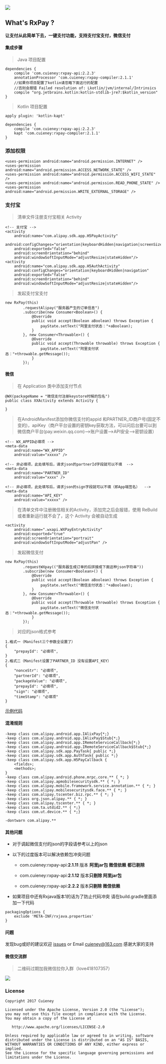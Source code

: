 ![](img/logo.png)

## What's RxPay ?

**让支付从此简单下去，一键支付功能，支持支付宝支付，微信支付**

#### 集成步骤

> Java 项目配置

```
dependencies {
    compile 'com.cuieney:rxpay-api:2.2.3'
    annotationProcessor 'com.cuieney:rxpay-compiler:2.1.1'
    //如果你项目配置了kotlin请忽略下面这行的配置
    //否则会报错 Failed resolution of: Lkotlin/jvm/internal/Intrinsics
    compile "org.jetbrains.kotlin:kotlin-stdlib-jre7:$kotlin_version"
}
```

> Kotlin 项目配置

```
apply plugin: 'kotlin-kapt'

dependencies {
    compile 'com.cuieney:rxpay-api:2.2.3'
    kapt 'com.cuieney:rxpay-compiler:2.1.1'
}
```

### 添加权限
```
<uses-permission android:name="android.permission.INTERNET" />
<uses-permission android:name="android.permission.ACCESS_NETWORK_STATE" />
<uses-permission android:name="android.permission.ACCESS_WIFI_STATE" />
<uses-permission android:name="android.permission.READ_PHONE_STATE" />
<uses-permission android:name="android.permission.WRITE_EXTERNAL_STORAGE" />
```

### 支付宝

> 清单文件注册支付宝相关 Activity

```
<!-- 支付宝 -->
<activity
    android:name="com.alipay.sdk.app.H5PayActivity"
    android:configChanges="orientation|keyboardHidden|navigation|screenSize"
    android:exported="false"
    android:screenOrientation="behind"
    android:windowSoftInputMode="adjustResize|stateHidden"/>
<activity
    android:name="com.alipay.sdk.app.H5AuthActivity"
    android:configChanges="orientation|keyboardHidden|navigation"
    android:exported="false"
    android:screenOrientation="behind"
    android:windowSoftInputMode="adjustResize|stateHidden"/>
```

> 发起支付宝支付

```
new RxPay(this)
        .requestAlipay("服务器产生的订单信息")
        .subscribe(new Consumer<Boolean>() {
            @Override
            public void accept(Boolean aBoolean) throws Exception {
                payState.setText("阿里支付状态："+aBoolean);
            }
        }, new Consumer<Throwable>() {
            @Override
            public void accept(Throwable throwable) throws Exception {
                payState.setText("阿里支付状态："+throwable.getMessage());
            }
        });
```

#### 微信

> 在 Application 类中添加支付节点

```
@WX(packageName = "微信支付注册keystore时候的包名")
public class XXActivity extends Activity {
	
}
```

> 在AndroidManifest添加你微信支付的appid 和PARTNER_ID商户号(固定不变的)，apiKey（商户平台设置的密钥key获取方法，可以问后台要可以到微信商户平台(pay.weixin.qq.com)-->账户设置-->API安全-->密钥设置）

```
<!-- WX_APPID必填项 -->
<meta-data
    android:name="WX_APPID"
    android:value="xxxxx" />

<!-- 非必填项，此处填写后，请求json的partnerId字段就可以不填  -->
<meta-data
    android:name="PARTNER_ID"
    android:value="xxxx" />

<!-- 非必填项，此处填写后，请求json的sign字段就可以不填（即App端签名）  -->
<meta-data
    android:name="API_KEY"
    android:value="xxxxx" />
```

> 在清单文件中注册微信相关的Activity，添加完之后会报错，使用 ReBuild 或者重新运行就不会了，这个 Activity 会被自动生成

```
<activity
    android:name=".wxapi.WXPayEntryActivity"
    android:exported="true"
    android:screenOrientation="portrait"
    android:windowSoftInputMode="adjustPan" />
```

> 发起微信支付

```
new RxPay(this)
        .requestWXpay(("服务器生成订单的后拼接成下面这种json字符串"))
        .subscribe(new Consumer<Boolean>() {
            @Override
            public void accept(Boolean aBoolean) throws Exception {
                payState.setText("微信支付状态："+aBoolean);
            }
        }, new Consumer<Throwable>() {
            @Override
            public void accept(Throwable throwable) throws Exception {
                payState.setText("微信支付状态："+throwable.getMessage());
            }
        });
```

> 对应的json格式参考

```
1.格式一（Manifest三个参数全设置了）
{
    "prepayId": "必填项",
}
2.格式二（Manifest设置了PARTNER_ID 没有设置API_KEY）
{
    "nonceStr": "必填项",
    "partnerId": "必填项",
    "packageValue": "必填项",
    "prepayId": "必填项",
    "sign": "必填项",
    "timeStamp": "必填项"
}
```

[示例代码](app/src/main/java/com/cuieney/android/rxpay)

#### 混淆规则

```
-keep class com.alipay.android.app.IAlixPay{*;}
-keep class com.alipay.android.app.IAlixPay$Stub{*;}
-keep class com.alipay.android.app.IRemoteServiceCallback{*;}
-keep class com.alipay.android.app.IRemoteServiceCallback$Stub{*;}
-keep class com.alipay.sdk.app.PayTask{ public *;}
-keep class com.alipay.sdk.app.AuthTask{ public *;}
-keep class com.alipay.sdk.app.H5PayCallback {
    <fields>;
    <methods>;
}
-keep class com.alipay.android.phone.mrpc.core.** { *; }
-keep class com.alipay.apmobilesecuritysdk.** { *; }
-keep class com.alipay.mobile.framework.service.annotation.** { *; }
-keep class com.alipay.mobilesecuritysdk.face.** { *; }
-keep class com.alipay.tscenter.biz.rpc.** { *; }
-keep class org.json.alipay.** { *; }
-keep class com.alipay.tscenter.** { *; }
-keep class com.ta.utdid2.** { *;}
-keep class com.ut.device.** { *;}

-dontwarn com.alipay.**
```
#### 其他问题

* 对于调起微信支付的json的字段请参考以上的json

* 以下的过度版本可以解决依赖包冲突问题

    * com.cuieney:rxpay-api:**2.1.11** 版本 **阿里jar包 微信依赖** **都已剔除**

    * com.cuieney:rxpay-api:**2.1.12** 版本**只剔除 阿里jar包**

    * com.cuieney:rxpay-api:**2.2.2** 版本**只剔除 微信依赖**

* 如果项目中还有Rxjava版本1的话为了防止代码冲突 请在build.gradle里面添加一下代码

```
packagingOptions {
    exclude 'META-INF/rxjava.properties'
}
```

#### 问题

发现bug或好的建议欢迎 [issues](https://github.com/Cuieney/RxPay/issues) or
Email <cuieney@163.com>
感谢大家的支持

#### 微信交流群
> 二维码过期加我微信拉你入群（love418107357）

![](img/wechat.png)

    
### License

```
Copyright 2017 Cuieney

Licensed under the Apache License, Version 2.0 (the "License");
you may not use this file except in compliance with the License.
You may obtain a copy of the License at

   http://www.apache.org/licenses/LICENSE-2.0

Unless required by applicable law or agreed to in writing, software
distributed under the License is distributed on an "AS IS" BASIS,
WITHOUT WARRANTIES OR CONDITIONS OF ANY KIND, either express or implied.
See the License for the specific language governing permissions and
limitations under the License.


```


